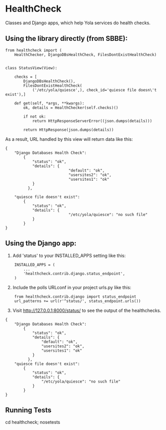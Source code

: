 HealthCheck
===========

Classes and Django apps, which help Yola services do health checks.

Using the library directly (from SBBE):
--------------------

```
from healthcheck import (
    HealthChecker, DjangoDBsHealthCheck, FilesDontExistHealthCheck)


class StatusView(View):

    checks = [
        DjangoDBsHealthCheck(),
        FilesDontExistHealthCheck(
            ('/etc/yola/quiesce',), check_id='quiesce file doesn\'t exist'),]

    def get(self, *args, **kwargs):
        ok, details = HealthChecker(self.checks)()

        if not ok:
            return HttpResponseServerError((json.dumps(details)))

        return HttpResponse(json.dumps(details))
```


As a result, URL handled by this view will return data like this:

```
{
    "Django Databases Health Check":
        {
            "status": "ok",
            "details": {
                            "default": "ok",
                            "usersites2": "ok",
                            "usersites1": "ok"
            }
          },

    "quiesce file doesn't exist":
        {
            "status": "ok",
            "details": {
                            "/etc/yola/quiesce": "no such file"
            }
        }
}
```

Using the Django app:
--------------------
1. Add 'status' to your INSTALLED_APPS setting like this:

```
    INSTALLED_APPS = (
        ...
        'healthcheck.contrib.django.status_endpoint',
    )
```

2. Include the polls URLconf in your project urls.py like this:

```
    from healthcheck.contrib.django import status_endpoint
    url_patterns += url(r'^status/', status_endpoint.urls())
```

3. Visit http://127.0.0.1:8000/status/ to see the output of the healthchecks.

```
{
    "Django Databases Health Check":
        {
            "status": "ok",
            "details": {
                "default": "ok",
                "usersites2": "ok",
                "usersites1": "ok"
            }
          },
    "quiesce file doesn't exist":
        {
            "status": "ok",
            "details": {
                "/etc/yola/quiesce": "no such file"
            }
        }
}
```

Running Tests
-------------

cd healthcheck; nosetests
